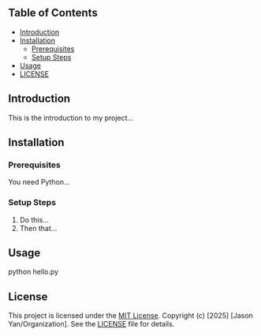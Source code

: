 ## Table of Contents
-   [Introduction](#introduction)
-   [Installation](#installation)
    -   [Prerequisites](#prerequisites)
    -   [Setup Steps](#setup-steps)
-   [Usage](#usage)
-   [LICENSE](#license)


## Introduction

This is the introduction to my project...

## Installation

### Prerequisites

You need Python...

### Setup Steps

1.  Do this...
2.  Then that...

## Usage
python hello.py

## License
This project is licensed under the [MIT License](LICENSE).  Copyright (c) [2025] [Jason Yan/Organization]. See the [LICENSE](LICENSE) file for details.

